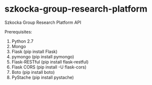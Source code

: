 # szkocka-group-research-platform
Szkocka Group Research Platform API 

Prerequisites:  
1. Python 2.7  
2. Mongo   
3. Flask (pip install Flask)  
4. pymongo (pip install pymongo)   
5. Flask-RESTful (pip install flask-restful)     
6. Flask CORS (pip install -U flask-cors)     
7. Boto (pip install boto)  
8. PyStache (pip install pystache)   
